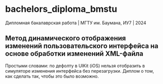 # bachelors_diploma_bmstu
Дипломная бакалаврская работа | МГТУ им. Баумана, ИУ7 | 2024

## Метод динамического отображения изменений пользовательского интерфейса на основе обработки изменений XML-файла  


Простыми словами: по дефолту в UIKit (iOS) нельзя отобразить в симуляторе изменения интерфейса без перезагрузки. Диплом о том, как сделать так, чтобы это было возможно.

